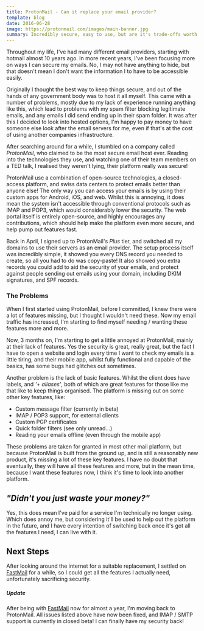 ```yaml
---
title: ProtonMail - Can it replace your email provider?
template: blog
date: 2016-06-28
image: https://protonmail.com/images/main-banner.jpg
summary: Incredibly secure, easy to use, but are it's trade-offs worth it?
---
```


Throughout my life, I've had many different email providers, starting with hotmail almost 10 years ago. In more recent years, I've been focusing more on ways I can secure my emails. No, I may not have anything to hide, but that doesn't mean I don't want the information I to have to be accessible easily.

Originally I thought the best way to keep things secure, and out of the hands of any government body was to host it all myself. This came with a number of problems, mostly due to my lack of experience running anything like this, which lead to problems with my spam filter blocking legitimate emails, and any emails I did send ending up in their spam folder. It was after this I decided to look into hosted options, I'm happy to pay money to have someone else look after the email servers for me, even if that's at the cost of using another companies infrastructure.

After searching around for a while, I stumbled on a company called _ProtonMail_, who claimed to be the most secure email host ever. Reading into the technologies they use, and watching one of their team members on a TED talk, I realised they weren't lying, their platform really was secure!

ProtonMail use a combination of open-source technologies, a closed-access platform, and swiss data centers to protect emails better than anyone else! The only way you can access your emails is by using their custom apps for Android, iOS, and web. Whilst this is annoying, it does mean the system isn't accessible through conventional protocols such as IMAP and POP3, which would considerably lower the security. The web portal itself is entirely open-source, and highly encourages any contributions, which should help make the platform even more secure, and help pump out features fast.

Back in April, I signed up to ProtonMail's _Plus_ tier, and switched all my domains to use their servers as an email provider. The setup process itself was incredibly simple, it showed you every DNS record you needed to create, so all you had to do was copy-paste! It also showed you extra records you could add to aid the security of your emails, and protect against people sending out emails using your domain, including DKIM signatures, and SPF records.


### The Problems

When I first started using ProtonMail, before I committed, I knew there were a lot of features missing, but I thought I wouldn't need these. Now my email traffic has increased, I'm starting to find myself needing / wanting these features more and more.

Now, 3 months on, I'm starting to get a little annoyed at ProtonMail, mainly at their lack of features. Yes the security is great, really great, but the fact I have to open a website and login every time I want to check my emails is a little tiring, and their mobile app, whilst fully functional and capable of the basics, has some bugs had glitches out sometimes.

Another problem is the lack of basic features. Whilst the client does have labels, and _'+ aliases'_, both of which are great features for those like me that like to keep things organised. The platform is missing out on some other key features, like:

- Custom message filter (currently in beta)
- IMAP / POP3 support, for external clients
- Custom PGP certificates
- Quick folder filters (see only unread...)
- Reading your emails offline (even through the mobile app)


These problems are taken for granted in most other mail platform, but because ProtonMail is built from the ground up, and is still a reasonably new product, it's missing a lot of these key features. I have no doubt that eventually, they will have all these features and more, but in the mean time, because I want these features now, I think it's time to look into another platform.

## _"Didn't you just waste your money?"_

Yes, this does mean I've paid for a service I'm technically no longer using. Which does annoy me, but considering it'll be used to help out the platform in the future, and I have every intention of switching back once it's got all the features I need, I can live with it.

## Next Steps
After looking around the internet for a suitable replacement, I settled on [FastMail](https://fastmail.com/?STKI=14665249) for a while, so I could get all the features I actually need, unfortunately sacrificing security.

##### __Update__
After being with [FastMail](https://fastmail.com/?STKI=14665249) now for almost a year, I'm moving back to ProtonMail. All issues listed above have now been fixed, and IMAP / SMTP support is currently in closed beta! I can finally have my security back!
